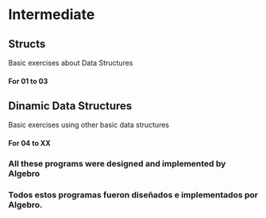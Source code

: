 # Intermediate

## Structs

Basic exercises about Data Structures

#### For 01 to 03

## Dinamic Data Structures

Basic exercises using other basic data structures


#### For 04 to XX







### All these programs were designed and implemented by Algebro
### Todos estos programas fueron diseñados e implementados por Algebro.

